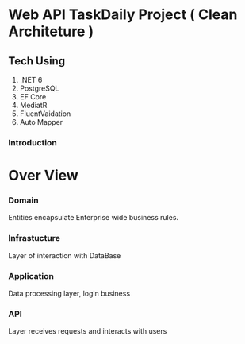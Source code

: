 # Web API TaskDaily Project ( Clean Architeture )
## Tech Using
1. .NET 6
2. PostgreSQL
3. EF Core 
4. MediatR
5. FluentVaidation
6. Auto Mapper

### Introduction

# Over View
### Domain
Entities encapsulate Enterprise wide business rules. 
### Infrastucture
Layer of interaction with DataBase
### Application
Data processing layer, login business
### API
Layer receives requests and interacts with users
